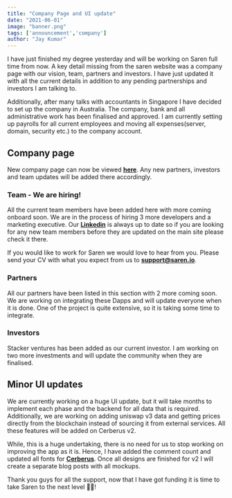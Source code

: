 ```yaml
---
title: "Company Page and UI update"
date: "2021-06-01"
image: "banner.png"
tags: ['announcement','company']
author: "Jay Kumar"
---
```


I have just finished my degree yesterday and will be working on Saren full time from now. A key detail missing from the
saren website was a company page with our vision, team, partners and investors. I have just updated it with all the
current details in addition to any pending partnerships and investors I am talking to.

Additionally, after many talks with accountants in Singapore I have decided to set up the company in Australia. The
company, bank and all administrative work has been finalised and approved. I am currently setting up payrolls for all
current employees and moving all expenses(server, domain, security etc.) to the company account.

Company page
-----------
New company page can now be viewed **[here](https://saren.io/about)**. Any new partners, investors and team updates will
be added there accordingly.

### Team - We are hiring!

All the current team members have been added here with more coming onboard soon. We are in the process of hiring 3 more
developers and a marketing executive. Our **[Linkedin](https://www.linkedin.com/company/saren-io)** is always up to date
so if you are looking for any new team members before they are updated on the main site please check it there.

If you would like to work for Saren we would love to hear from you. Please send your CV with what you expect from us
to **support@saren.io**.

### Partners

All our partners have been listed in this section with 2 more coming soon. We are working on integrating these Dapps and
will update everyone when it is done. One of the project is quite extensive, so it is taking some time to integrate.

### Investors

Stacker ventures has been added as our current investor. I am working on two more investments and will update the
community when they are finalised.

Minor UI updates
-----------
We are currently working on a huge UI update, but it will take months to implement each phase and the backend for all
data that is required. Additionally, we are working on adding uniswap v3 data and getting prices directly from the
blockchain instead of sourcing it from external services. All these features will be added on Cerberus v2.

While, this is a huge undertaking, there is no need for us to stop working on improving the app as it is. Hence, I have
added the comment count and updated all fonts for **[Cerberus](http://cerberus.saren.io/)**. Once all designs are
finished for v2 I will create a separate blog posts with all mockups.

Thank you guys for all the support, now that I have got funding it is time to take Saren to the next level 🎉🎉!